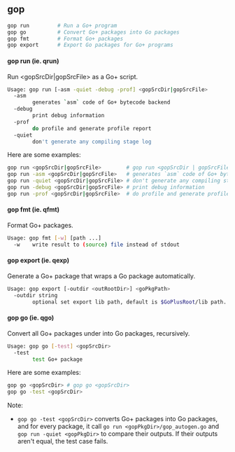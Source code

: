 ## gop

```bash
gop run         # Run a Go+ program
gop go          # Convert Go+ packages into Go packages
gop fmt         # Format Go+ packages
gop export      # Export Go packages for Go+ programs
```

#### gop run (ie. qrun)

Run <gopSrcDir|gopSrcFile> as a Go+ script.

```bash
Usage: gop run [-asm -quiet -debug -prof] <gopSrcDir|gopSrcFile>
  -asm
    	generates `asm` code of Go+ bytecode backend
  -debug
    	print debug information
  -prof
    	do profile and generate profile report
  -quiet
    	don't generate any compiling stage log
```

Here are some examples:

```bash
gop run <gopSrcDir|gopSrcFile>        # gop run <gopSrcDir | gopSrcFile>
gop run -asm <gopSrcDir|gopSrcFile>   # generates `asm` code of Go+ bytecode backend
gop run -quiet <gopSrcDir|gopSrcFile> # don't generate any compiling stage log
gop run -debug <gopSrcDir|gopSrcFile> # print debug information
gop run -prof <gopSrcDir|gopSrcFile>  # do profile and generate profile report
```

#### gop fmt (ie. qfmt)

Format Go+ packages.

```bash
Usage: gop fmt [-w] [path ...]
  -w	write result to (source) file instead of stdout
```


#### gop export (ie. qexp)

Generate a Go+ package that wraps a Go package automatically.

```bash
Usage: gop export [-outdir <outRootDir>] <goPkgPath>
  -outdir string
    	optional set export lib path, default is $GoPlusRoot/lib path.
```

#### gop go (ie. qgo)

Convert all Go+ packages under <gopSrcDir> into Go packages, recursively.

```bash
Usage: gop go [-test] <gopSrcDir>
  -test
    	test Go+ package
```

Here are some examples:

```bash
gop go <gopSrcDir> # gop go <gopSrcDir>
gop go -test <gopSrcDir>
```

Note:

* `gop go -test <gopSrcDir>` converts Go+ packages into Go packages, and for every package, it call `go run <gopPkgDir>/gop_autogen.go` and `gop run -quiet <gopPkgDir>` to compare their outputs. If their outputs aren't equal, the test case fails.
